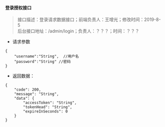 

#### 登录授权接口
>接口描述：登录请求数据接口；前端负责人：王增光；修改时间：2019-8-5   
>后台接口地址：/admin/login；负责人：？？？；时间：？？？   

* 请求参数 
```
{
    "username":"String",  //用户名
    "password":"String" //密码
}
```

* 返回数据： 
```
{
    "code": 200,
    "message": "String",
    "data": {
        "accessToken": "String",
        "tokenHead": "String",
        "expireInSeconds": 0
    }
}
```
